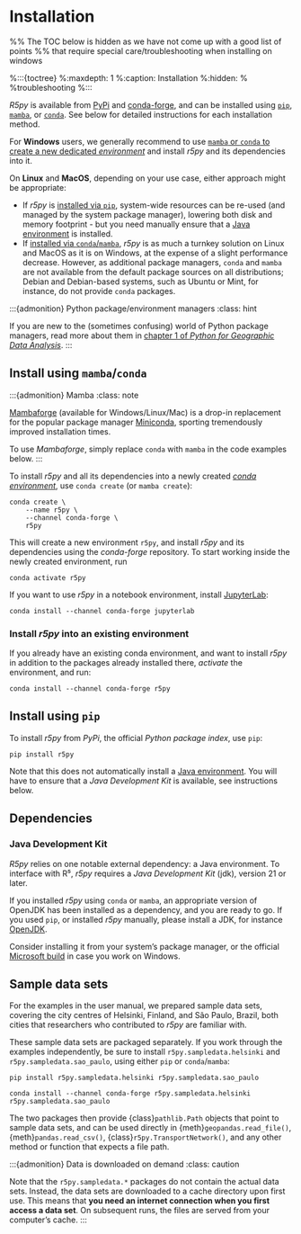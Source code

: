 # Installation

%% The TOC below is hidden as we have not come up with a good list of points
%% that require special care/troubleshooting when installing on windows

%:::{toctree}
%:maxdepth: 1
%:caption: Installation
%:hidden:
%
%troubleshooting
%:::

*R5py* is available from [PyPi](https://pypi.org/project/r5py/) and
[conda-forge](https://anaconda.org/conda-forge/r5py), and can be installed
using [`pip`](https://pip.pypa.io/en/stable/getting-started/),
[`mamba`](https://github.com/conda-forge/miniforge#mambaforge), or
[`conda`](https://docs.conda.io/projects/conda/). See below for detailed
instructions for each installation method.

For **Windows** users, we generally recommend to use [`mamba` or `conda` to
create a new dedicated *environment*](#install-using-mambaconda) and install
*r5py* and its dependencies into it.

On **Linux** and **MacOS**, depending on your use case, either approach might be
appropriate:
- If *r5py* is [installed via `pip`](#install-using-pip),
  system-wide resources can be re-used (and managed by the system package
  manager), lowering both disk and memory footprint - but you need manually ensure
  that a [Java environment](#dependencies) is installed.
- If [installed via `conda`/`mamba`](#install-using-mambaconda), *r5py* is as
  much a turnkey solution on Linux and MacOS as it is on Windows, at the expense
  of a slight performance decrease. However, as additional package managers,
  `conda` and `mamba` are not available from the default package sources on all
  distributions; Debian and Debian-based systems, such as Ubuntu or Mint, for
  instance, do not provide `conda` packages.

:::{admonition} Python package/environment managers
:class: hint

If you are new to the (sometimes confusing) world of Python package managers,
read more about them in [chapter 1 of *Python for Geographic Data
Analysis*](https://pythongis.org/part1/chapter-01/nb/06-installation.html).
:::


## Install using `mamba`/`conda`

:::{admonition} Mamba
:class: note

[Mambaforge](https://github.com/conda-forge/miniforge#mambaforge) (available
for Windows/Linux/Mac) is a drop-in replacement for the popular package manager
[Miniconda](https://docs.conda.io/en/latest/miniconda.html), sporting
tremendously improved installation times.

To use *Mambaforge*, simply replace `conda` with `mamba` in the code examples
below.
:::

To install *r5py* and all its dependencies into a newly created [*conda
environment*](https://docs.conda.io/projects/conda/en/latest/user-guide/concepts/environments.html),
use `conda create` (or `mamba create`):

```{code} sh
conda create \
    --name r5py \
    --channel conda-forge \
    r5py
```

This will create a new environment `r5py`, and install *r5py* and its
dependencies using the *conda-forge* repository. To start working inside the newly
created environment, run

```{code} sh
conda activate r5py
```

If you want to use *r5py* in a notebook environment, install
[JupyterLab](https://jupyterlab.readthedocs.io/):

```{code} sh
conda install --channel conda-forge jupyterlab
```


### Install *r5py* into an existing environment

If you already have an existing conda environment, and want to install *r5py*
in addition to the packages already installed there, *activate* the environment, and
run:

```{code} sh
conda install --channel conda-forge r5py
```


## Install using `pip`

To install *r5py* from *PyPi*, the official *Python package index*, use `pip`:

```{code} sh
pip install r5py
```

Note that this does not automatically install a [Java
environment](#java-development-kit). You will have to ensure that a *Java
Development Kit* is available, see instructions below.


## Dependencies

### Java Development Kit

*R5py* relies on one notable external dependency: a Java environment.
To interface with R⁵, *r5py* requires a *Java Development Kit* (jdk), version 21
or later.

If you installed *r5py* using `conda` or `mamba`, an appropriate version of
OpenJDK has been installed as a dependency, and you are ready to go. If you used
`pip`, or installed *r5py* manually, please install a JDK, for instance
[OpenJDK](https://openjdk.org/).

Consider installing it from your system’s package manager, or the official
[Microsoft build](https://learn.microsoft.com/en-gb/java/openjdk/download) in
case you work on Windows.


## Sample data sets

For the examples in the user manual, we prepared sample data sets, covering the
city centres of Helsinki, Finland, and São Paulo, Brazil, both cities that
researchers who contributed to *r5py* are familiar with. 

These sample data sets are packaged separately. If you work through the examples
independently, be sure to install `r5py.sampledata.helsinki` and
`r5py.sampledata.sao_paulo`, using either `pip` or `conda`/`mamba`:

```
pip install r5py.sampledata.helsinki r5py.sampledata.sao_paulo
```

```
conda install --channel conda-forge r5py.sampledata.helsinki r5py.sampledata.sao_paulo
```

The two packages then provide {class}`pathlib.Path` objects that point to sample
data sets, and can be used directly in {meth}`geopandas.read_file()`,
{meth}`pandas.read_csv()`, {class}`r5py.TransportNetwork()`, and any other
method or function that expects a file path.


:::{admonition} Data is downloaded on demand 
:class: caution

Note that the `r5py.sampledata.*` packages do not contain the actual data sets.
Instead, the data sets are downloaded to a cache directory upon first use. This
means that **you need an internet connection when you first access a data set**.
On subsequent runs, the files are served from your computer’s cache.
:::
